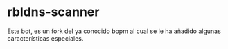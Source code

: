 # rbldns-scanner
Este bot, es un fork del ya conocido bopm al cual se le ha añadido algunas características especiales.
